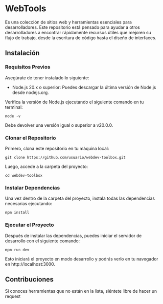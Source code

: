 
# WebTools

Es una colección de sitios web y herramientas esenciales para desarrolladores. Este repositorio está pensado para ayudar a otros desarrolladores a encontrar rápidamente recursos útiles que mejoren su flujo de trabajo, desde la escritura de código hasta el diseño de interfaces.


## Instalación

### Requisitos Previos

Asegúrate de tener instalado lo siguiente:

- Node.js 20.x o superior: Puedes descargar la última versión de Node.js desde nodejs.org.

Verifica la versión de Node.js ejecutando el siguiente comando en tu terminal:

    node -v

Debe devolver una versión igual o superior a v20.0.0.

### Clonar el Repositorio

Primero, clona este repositorio en tu máquina local:

    git clone https://github.com/usuario/webdev-toolbox.git

Luego, accede a la carpeta del proyecto:

    cd webdev-toolbox

### Instalar Dependencias

Una vez dentro de la carpeta del proyecto, instala todas las dependencias necesarias ejecutando:

    npm install

### Ejecutar el Proyecto

Después de instalar las dependencias, puedes iniciar el servidor de desarrollo con el siguiente comando:

    npm run dev

Esto iniciará el proyecto en modo desarrollo y podrás verlo en tu navegador en http://localhost:3000.
## Contribuciones

Si conoces herramientas que no están en la lista, siéntete libre de hacer un request

